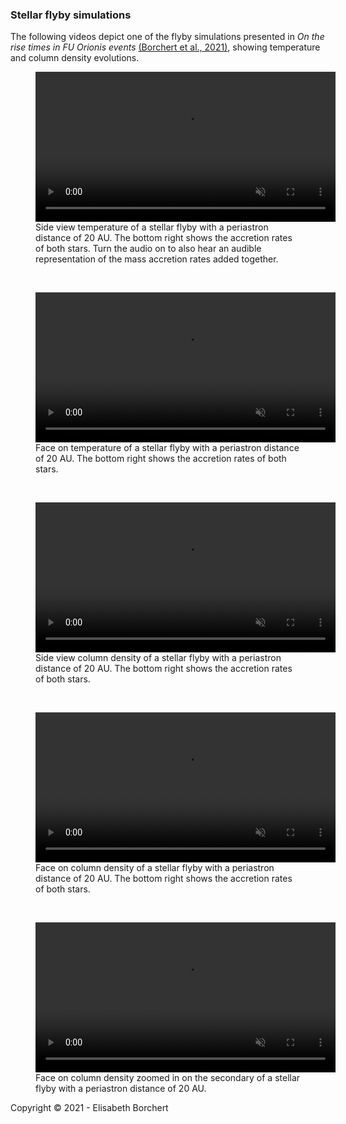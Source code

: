 ### Stellar flyby simulations 
The following videos depict one of the flyby simulations presented in *On the rise times in FU Orionis events* [(Borchert et al., 2021)](https://ui.adsabs.harvard.edu/abs/2021MNRAS.tmpL.108B/abstract), showing temperature and column density evolutions.

<figure>
      <a id="column_density_side">
      <video class="center" src="/videos/tempside_audio.mp4" width="480" controls playsinline muted >Sorry, your browser doesn't support embedded videos</video>
      </a>
      <figcaption>Side view temperature of a stellar flyby with a periastron distance of 20 AU. The bottom right shows the accretion rates of both stars. Turn the audio on to also hear an audible representation of the mass accretion rates added together.</figcaption>
</figure>
<br>
<figure>
      <a id="temperature_face">
      <video class="center" src="/videos/temp.mp4" width="480" controls playsinline muted >Sorry, your browser doesn't support embedded videos</video>
      </a>
      <figcaption>Face on temperature of a stellar flyby with a periastron distance of 20 AU. The bottom right shows the accretion rates of both stars.</figcaption>
</figure>
<br>
<figure>
      <a id="column_density_side">
      <video class="center" src="/videos/flybyside.mp4" width="480" controls playsinline muted >Sorry, your browser doesn't support embedded videos</video>
      </a>
      <figcaption>Side view column density of a stellar flyby with a periastron distance of 20 AU. The bottom right shows the accretion rates of both stars.</figcaption>
</figure>
<br>
<figure>
      <a id="column_density_face">
      <video class="center" src="/videos/flyby.mp4" width="480" controls playsinline muted >Sorry, your browser doesn't support embedded videos</video>
      </a>
      <figcaption>Face on column density of a stellar flyby with a periastron distance of 20 AU. The bottom right shows the accretion rates of both stars.</figcaption>
</figure>
<br>
<figure>
      <a id="column_density_secondary">
      <video class="center" src="/videos/secondary.mp4" width="480" controls playsinline muted >Sorry, your browser doesn't support embedded videos</video>
      </a>
      <figcaption>Face on column density zoomed in on the secondary of a stellar flyby with a periastron distance of 20 AU.</figcaption>
</figure>

<section id="footer">
      <div class="container">
            Copyright &copy; 2021 - Elisabeth Borchert
      </div>
</section>
